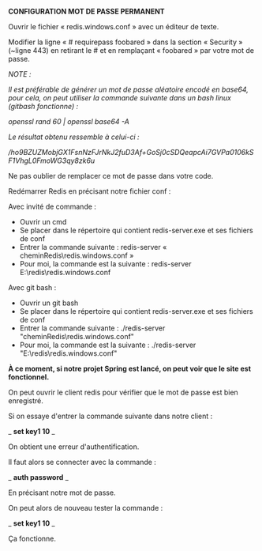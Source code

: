 **CONFIGURATION MOT DE PASSE PERMANENT**

Ouvrir le fichier « redis.windows.conf » avec un éditeur de texte.

Modifier la ligne « # requirepass foobared » dans la section « Security » (~ligne 443) en retirant le # et en remplaçant « foobared » par votre mot de passe.

_NOTE :_

_Il est préférable de générer un mot de passe aléatoire encodé en base64, pour cela, on peut utiliser la commande suivante dans un bash linux (gitbash fonctionne) :_

_openssl rand 60 | openssl base64 -A_

_Le résultat obtenu ressemble à celui-ci :_

_/ho9BZUZMobjGX1FsnNzFJrNkJ2fuD3Af+GoSj0cSDQeapcAi7GVPa0106kSF1VhgL0FmoWG3qy8zk6u_

Ne pas oublier de remplacer ce mot de passe dans votre code.

Redémarrer Redis en précisant notre fichier conf :

Avec invité de commande :

- Ouvrir un cmd
- Se placer dans le répertoire qui contient redis-server.exe et ses fichiers de conf
- Entrer la commande suivante : redis-server « cheminRedis\redis.windows.conf »
- Pour moi, la commande est la suivante : redis-server E:\redis\redis.windows.conf

Avec git bash :

- Ouvrir un git bash
- Se placer dans le répertoire qui contient redis-server.exe et ses fichiers de conf
- Entrer la commande suivante : ./redis-server "cheminRedis\redis.windows.conf"
- Pour moi, la commande est la suivante : ./redis-server "E:\redis\redis.windows.conf"

**À ce moment, si notre projet Spring est lancé, on peut voir que le site est fonctionnel.**

On peut ouvrir le client redis pour vérifier que le mot de passe est bien enregistré.

Si on essaye d&#39;entrer la commande suivante dans notre client :

_ **set key1 10** _

On obtient une erreur d&#39;authentification.

Il faut alors se connecter avec la commande :

_ **auth password** _

En précisant notre mot de passe.

On peut alors de nouveau tester la commande :

_ **set key1 10** _

Ça fonctionne.
